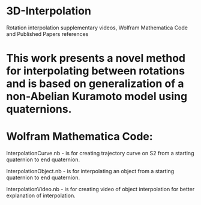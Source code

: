 # 3D-Interpolation
Rotation interpolation supplementary videos, Wolfram Mathematica Code and Published Papers references

# This work presents a novel method for interpolating between rotations and is based on generalization of a non-Abelian Kuramoto model using quaternions.

# Wolfram Mathematica Code:
InterpolationCurve.nb - is for creating trajectory curve on S2 from a starting quaternion to end quaternion.

InterpolationObject.nb - is for interpolating an object from a starting quaternion to end quaternion. 

InterpolationVideo.nb - is for creating video of object interpolation for better explanation of interpolation. 
